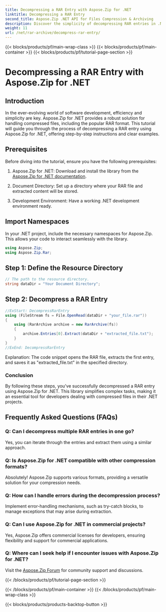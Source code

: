 ```yaml
---
title: Decompressing a RAR Entry with Aspose.Zip for .NET
linktitle: Decompressing a RAR Entry 
second_title: Aspose.Zip .NET API for Files Compression & Archiving
description: Discover the simplicity of decompressing RAR entries in .NET using Aspose.Zip. Effortlessly handle compressed files with this powerful library.
weight: 11
url: /net/rar-archive/decompress-rar-entry/
---
```


{{< blocks/products/pf/main-wrap-class >}}
{{< blocks/products/pf/main-container >}}
{{< blocks/products/pf/tutorial-page-section >}}

# Decompressing a RAR Entry with Aspose.Zip for .NET


## Introduction

In the ever-evolving world of software development, efficiency and simplicity are key. Aspose.Zip for .NET provides a robust solution for handling compressed files, including the popular RAR format. This tutorial will guide you through the process of decompressing a RAR entry using Aspose.Zip for .NET, offering step-by-step instructions and clear examples.

## Prerequisites

Before diving into the tutorial, ensure you have the following prerequisites:

1. Aspose.Zip for .NET: Download and install the library from the [Aspose.Zip for .NET documentation](https://reference.aspose.com/zip/net/).

2. Document Directory: Set up a directory where your RAR file and extracted content will be stored.

3. Development Environment: Have a working .NET development environment ready.

## Import Namespaces

In your .NET project, include the necessary namespaces for Aspose.Zip. This allows your code to interact seamlessly with the library.

```csharp
using Aspose.Zip;
using Aspose.Zip.Rar;
```

## Step 1: Define the Resource Directory

```csharp
// The path to the resource directory.
string dataDir = "Your Document Directory";
```

## Step 2: Decompress a RAR Entry

```csharp
//ExStart: DecompressRarEntry
using (FileStream fs = File.OpenRead(dataDir + "your_file.rar"))
{
    using (RarArchive archive = new RarArchive(fs))
    {
        archive.Entries[0].Extract(dataDir + "extracted_file.txt");
    }
}
//ExEnd: DecompressRarEntry
```

Explanation: The code snippet opens the RAR file, extracts the first entry, and saves it as "extracted_file.txt" in the specified directory.

### Conclusion

By following these steps, you've successfully decompressed a RAR entry using Aspose.Zip for .NET. This library simplifies complex tasks, making it an essential tool for developers dealing with compressed files in their .NET projects.

## Frequently Asked Questions (FAQs)

### Q: Can I decompress multiple RAR entries in one go?
Yes, you can iterate through the entries and extract them using a similar approach.

### Q: Is Aspose.Zip for .NET compatible with other compression formats?
Absolutely! Aspose.Zip supports various formats, providing a versatile solution for your compression needs.

### Q: How can I handle errors during the decompression process?
Implement error-handling mechanisms, such as try-catch blocks, to manage exceptions that may arise during extraction.

### Q: Can I use Aspose.Zip for .NET in commercial projects?
Yes, Aspose.Zip offers commercial licenses for developers, ensuring flexibility and support for commercial applications.

### Q: Where can I seek help if I encounter issues with Aspose.Zip for .NET?
Visit the [Aspose.Zip Forum](https://forum.aspose.com/c/zip/37) for community support and discussions.

{{< /blocks/products/pf/tutorial-page-section >}}

{{< /blocks/products/pf/main-container >}}
{{< /blocks/products/pf/main-wrap-class >}}

{{< blocks/products/products-backtop-button >}}
